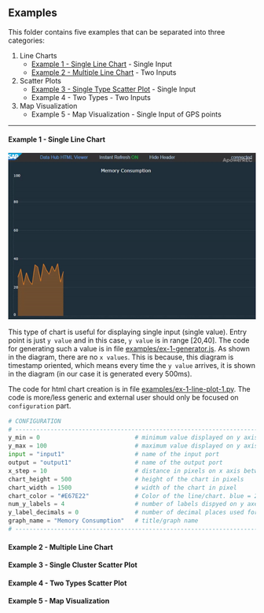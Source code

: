 ## Examples

This folder contains five examples that can be separated into three categories:
1) Line Charts
    - [Example 1 - Single Line Chart](#Example-1---Single-Line-Chart) - Single Input
    - [Example 2 - Multiple Line Chart](#Example-2---Multiple-Line-Chart) - Two Inputs
2) Scatter Plots 
    - [Example 3 - Single Type Scatter Plot](#Example-3---Single-Type-Scatter-Plot) - Single Input
    - Example 4 - Two Types  - Two Inputs
3) Map Visualization 
    - Example 5 - Map Visualization - Single Input of GPS points
---
#### Example 1 - Single Line Chart

![Example 1 - Single Line Chart ](../resources/ex-1.gif)

This type of chart is useful for displaying single input (single value). Entry point is just ```y value``` and in this case, ```y value``` is in range [20,40]. The code for generating such a value is in file [examples/ex-1-generator.js](../examples/ex-1-generator.js). As shown in the diagram, there are no ```x values```. This is because, this diagram is timestamp oriented, which means every time the ```y value``` arrives, it is shown in the diagram (in our case it is generated every 500ms).

The code for html chart creation is in file [examples/ex-1-line-plot-1.py](../examples/ex-1-line-plot-1.py). The code is more/less generic and external user should only be focused on ```configuration``` part.

```python
# CONFIGURATION
# --------------------------------------------------------------------------------------------
y_min = 0                           # minimum value displayed on y axis
y_max = 100                         # maximum value displayed on y axis (maximum must be greater (not greater or equal) than minimum)
input = "input1"                    # name of the input port
output = "output1"                  # name of the output port 
x_step = 10                         # distance in pixels on x axis between two consecutive values/measures (movement/shift to the right)
chart_height = 500                  # height of the chart in pixels 
chart_width = 1500                  # width of the chart in pixel
chart_color = "#E67E22"             # Color of the line/chart. blue = 2E86C1, yellow = F4D03F, orange = E67E22
num_y_labels = 4                    # number of labels dispyed on y axes. y_min and y_max values are displayed by default on y axis. Total number of labels is num_y_labels + 2 
y_label_decimals = 0                # number of decimal places used for displaying labels on y axis - 0 means, integers are displayed
graph_name = "Memory Consumption"   # title/graph name
# -------------------------------------------------------------------------------------------
```






#### Example 2 - Multiple Line Chart

#### Example 3 - Single Cluster Scatter Plot

#### Example 4 - Two Types Scatter Plot

#### Example 5 - Map Visualization


